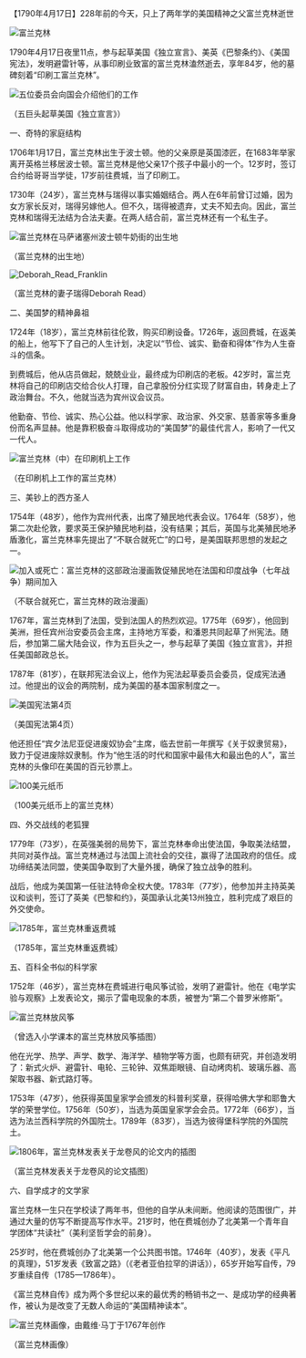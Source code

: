 【1790年4月17日】228年前的今天，只上了两年学的美国精神之父富兰克林逝世

![富兰克林](富兰克林.jpg)

1790年4月17日夜里11点，参与起草美国《独立宣言》、美英《巴黎条约》、《美国宪法》，发明避雷针等，从事印刷业致富的富兰克林溘然逝去，享年84岁，他的墓碑刻着“印刷工富兰克林”。

![五位委员会向国会介绍他们的工作](五位委员会向国会介绍他们的工作.jpg)

（五巨头起草美国《独立宣言》）

一、奇特的家庭结构

1706年1月17日，富兰克林出生于波士顿。他的父亲原是英国漆匠，在1683年举家离开英格兰移居波士顿。富兰克林是他父亲17个孩子中最小的一个。12岁时，签订合约给哥哥当学徒，17岁前往费城，当了印刷工。

1730年（24岁），富兰克林与瑞得以事实婚姻结合。两人在6年前曾订过婚，因为女方家长反对，瑞得另嫁他人。但不久，瑞得被遗弃，丈夫不知去向。因此，富兰克林和瑞得无法结为合法夫妻。在两人结合前，富兰克林还有一个私生子。

![富兰克林在马萨诸塞州波士顿牛奶街的出生地](富兰克林在马萨诸塞州波士顿牛奶街的出生地.JPG)

（富兰克林的出生地）

![Deborah_Read_Franklin](Deborah_Read_Franklin.jpg)

（富兰克林的妻子瑞得Deborah Read）

二、美国梦的精神鼻祖

1724年（18岁），富兰克林前往伦敦，购买印刷设备。1726年，返回费城，在返美的船上，他写下了自己的人生计划，决定以“节俭、诚实、勤奋和得体”作为人生奋斗的信条。

到费城后，他从店员做起，兢兢业业，最终成为印刷店的老板。42岁时，富兰克林将自己的印刷店交给合伙人打理，自己拿股份分红实现了财富自由，转身走上了政治舞台。不久，他就当选为宾州议会议员。

他勤奋、节俭、诚实、热心公益。他以科学家、政治家、外交家、慈善家等多重身份而名声显赫。他是靠积极奋斗取得成功的“美国梦”的最佳代言人，影响了一代又一代人。

![富兰克林（中）在印刷机上工作](富兰克林（中）在印刷机上工作.jpg)

（在印刷机上工作的富兰克林）

三、美钞上的西方圣人

1754年（48岁），他作为宾州代表，出席了殖民地代表会议。1764年（58岁），他第二次赴伦敦，要求英王保护殖民地利益，没有结果；其后，英国与北美殖民地矛盾激化，富兰克林率先提出了“不联合就死亡”的口号，是美国联邦思想的发起之一。

![加入或死亡：富兰克林的这部政治漫画敦促殖民地在法国和印度战争（七年战争）期间加入](加入或死亡：富兰克林的这部政治漫画敦促殖民地在法国和印度战争（七年战争）期间加入.jpg)

（不联合就死亡，富兰克林的政治漫画）

1767年，富兰克林到了法国，受到法国人的热烈欢迎。1775年（69岁），他回到美洲，担任宾州治安委员会主席，主持地方军委，和潘恩共同起草了州宪法。随后，参加第二届大陆会议，作为五巨头之一，参与起草了美国《独立宣言》，并担任美国邮政总长。

1787年（81岁），在联邦宪法会议上，他作为宪法起草委员会委员，促成宪法通过。他提出的议会的两院制，成为美国的基本国家制度之一。

![美国宪法第4页](美国宪法第4页.jpg)

（美国宪法第4页）

他还担任“宾夕法尼亚促进废奴协会”主席，临去世前一年撰写《关于奴隶贸易》，致力于促进废除奴隶制。作为“他生活的时代和国家中最伟大和最出色的人”，富兰克林的头像印在美国的百元钞票上。

![100美元纸币](100美元纸币.jpg)

（100美元纸币上的富兰克林）

四、外交战线的老狐狸

1779年（73岁），在英强美弱的局势下，富兰克林奉命出使法国，争取美法结盟，共同对英作战。富兰克林通过与法国上流社会的交往，赢得了法国政府的信任。成功缔结美法同盟，使美国争取到了大量外援，确保了独立战争的胜利。

战后，他成为美国第一任驻法特命全权大使。1783年（77岁），他参加并主持英美议和谈判，签订了英美《巴黎和约》，英国承认北美13州独立，胜利完成了艰巨的外交使命。

![1785年，富兰克林重返费城](1785年，富兰克林重返费城.jpg)

（1785年，富兰克林重返费城）

五、百科全书似的科学家

1752年（46岁），富兰克林在费城进行电风筝试验，发明了避雷针。他在《电学实验与观察》上发表论文，揭示了雷电现象的本质，被誉为“第二个普罗米修斯”。

![富兰克林放风筝](富兰克林放风筝.jpeg)

（曾选入小学课本的富兰克林放风筝插图）

他在光学、热学、声学、数学、海洋学、植物学等方面，也颇有研究，并创造发明了：新式火炉、避雷针、电轮、三轮钟、双焦距眼镜、自动烤肉机、玻璃乐器、高架取书器、新式路灯等。

1753年（47岁），他获得英国皇家学会颁发的科普利奖章，获得哈佛大学和耶鲁大学的荣誉学位。1756年（50岁），当选为英国皇家学会会员。1772年（66岁），当选为法兰西科学院的外国院士。1789年（83岁），当选为彼得堡科学院的外国院土。

![1806年，富兰克林发表关于龙卷风的论文内的插图](1806年，富兰克林发表关于龙卷风的论文内的插图.jpg)

（富兰克林发表关于龙卷风的论文插图）

六、自学成才的文学家

富兰克林一生只在学校读了两年书，但他的自学从未间断。他阅读的范围很广，并通过大量的仿写不断提高写作水平。21岁时，他在费城创办了北美第一个青年自学团体“共读社”（美利坚哲学会的前身）。

25岁时，他在费城创办了北美第一个公共图书馆。1746年（40岁），发表《平凡的真理》，51岁发表《致富之路》（《老者亚伯拉罕的讲话》），65岁开始写自传，79岁重续自传（1785—1786年）。

《富兰克林自传》成为两个多世纪以来的最优秀的畅销书之一、是成功学的经典著作，被认为是改变了无数人命运的“美国精神读本”。

![富兰克林画像，由戴维·马丁于1767年创作](富兰克林画像，由戴维·马丁于1767年创作.jpg)

（富兰克林画像）

